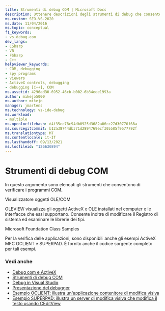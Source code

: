 ```yaml
---
title: Strumenti di debug COM | Microsoft Docs
description: Ottenere descrizioni degli strumenti di debug che consentono di testare ed esaminare i programmi COM, ad esempio il Visualizzatore oggetti OLE/COM.
ms.custom: SEO-VS-2020
ms.date: 11/04/2016
ms.topic: conceptual
f1_keywords:
- vs.debug.com
dev_langs:
- CSharp
- VB
- FSharp
- C++
helpviewer_keywords:
- COM, debugging
- spy programs
- viewers
- ActiveX controls, debugging
- debugging [C++], COM
ms.assetid: 4296ad30-6952-46cb-b002-6b34eee1993a
author: mikejo5000
ms.author: mikejo
manager: jmartens
ms.technology: vs-ide-debug
ms.workload:
- multiple
ms.openlocfilehash: d4f35cc78c94db0925d3682a06cc27d30770f68a
ms.sourcegitcommit: b12a38744db371d2894769ecf305585f9577792f
ms.translationtype: MT
ms.contentlocale: it-IT
ms.lasthandoff: 09/13/2021
ms.locfileid: "126630894"
---
```

# <a name="com-debugging-tools"></a>Strumenti di debug COM

In questo argomento sono elencati gli strumenti che consentono di verificare i programmi COM.

Visualizzatore oggetti OLE/COM

OLEVIEW visualizza gli oggetti ActiveX e OLE installati nel computer e le interfacce che essi supportano. Consente inoltre di modificare il Registro di sistema ed esaminare le librerie dei tipi.

Microsoft Foundation Class Samples

Per la verifica delle applicazioni, sono disponibili anche gli esempi ActiveX MFC OCLIENT e SUPERPAD. È fornito anche il codice sorgente completo per tali esempi.

### <a name="see-also"></a>Vedi anche

- [Debug com e ActiveX](../debugger/com-and-activex-debugging.md)
- [Strumenti di debug COM](../debugger/com-debugging-tools.md)
- [Debug in Visual Studio](../debugger/index.yml)
- [Presentazione del debugger](../debugger/debugger-feature-tour.md)
- [Esempio OCLIENT: illustra un'applicazione contenitore di modifica visiva](/previous-versions/c2f86tzd(v=vs.100))
- [Esempio SUPERPAD: illustra un server di modifica visiva che modifica il testo usando CEditView](/previous-versions/ms177543(v=vs.100))